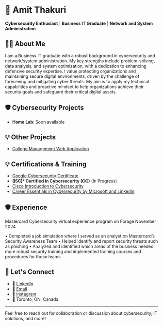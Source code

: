 # 👋 Amit Thakuri

**Cybersecurity Enthusiast** | **Business IT Graduate** | **Network and System Administration**

## 👨‍💻 About Me
I am a Business IT graduate with a robust background in cybersecurity and network/system administration. My key strengths include problem-solving, data analysis, and system optimization, with a dedication to enhancing defensive security expertise. I value protecting organizations and maintaining secure digital environments, driven by the challenge of foreseeing and mitigating cyber threats. My aim is to apply my technical capabilities and proactive mindset to help organizations achieve their security goals and safeguard their critical digital assets.

## 🛡 Cybersecurity Projects
- **Home Lab**: Soon available
 
## 💡 Other Projects
- [College Management Web Application](https://github.com/amitt46/web700-assignment4.git)
  
## 💡 Certifications & Training
- [Google Cybersecurity Certificate](https://www.credly.com/badges/763a4f6d-e22a-47b4-8b62-81cf130da1c8/linked_in_profile)
- **(ISC)² Certified in Cybersecurity (CC)** (In Progress)
- [Cisco Introduction to Cybersecurity](https://www.credly.com/badges/c26529c0-8500-4e4b-929e-90637148f9ff/linked_in_profile)
- [Career Essentials in Cybersecurity by Microsoft and LinkedIn](https://www.linkedin.com/learning/certificates/a4f846ed9cff0975b4a097c22167e428955cca4d8c36173bccec8ec396cb9885?u=2169170)

## 🛡 Experience
Mastercard Cybersecurity virtual experience program on Forage   November 2024

• Completed a job simulation where I served as an analyst on Mastercard’s Security Awareness Team
• Helped identify and report security threats such as phishing
• Analyzed and identified which areas of the business needed more robust security training and implemented training courses and procedures for those teams

## 🌱 Let's Connect
- 🔗 [LinkedIn](https://www.linkedin.com/in/amitt46/)
- 📧 [Email](mailto:amitsinghthakuri80@gmail.com)
- 📸 [Instagram](https://www.instagram.com/amitt46/)
- 📍 Toronto, ON, Canada

---
Feel free to reach out for collaboration or discussion about cybersecurity, IT solutions, and more!
